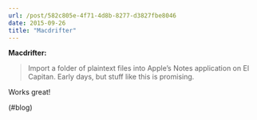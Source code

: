 ```yaml
---
url: /post/582c805e-4f71-4d8b-8277-d3827fbe8046
date: 2015-09-26
title: "Macdrifter"
---
```


**Macdrifter:**



> Import a folder of plaintext files into Apple&#8217;s Notes application on El Capitan. Early days, but stuff like this is promising. 



Works great!



(#blog)